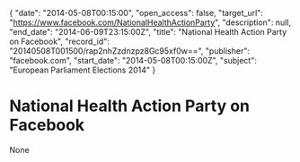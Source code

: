 {
  "date": "2014-05-08T00:15:00", 
  "open_access": false, 
  "target_url": "https://www.facebook.com/NationalHealthActionParty", 
  "description": null, 
  "end_date": "2014-06-09T23:15:00Z", 
  "title": "National Health Action Party on Facebook", 
  "record_id": "20140508T001500/rap2nhZzdnzpz8Gc95xf0w==", 
  "publisher": "facebook.com", 
  "start_date": "2014-05-08T00:15:00Z", 
  "subject": "European Parliament Elections 2014"
}

# National Health Action Party on Facebook

None